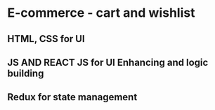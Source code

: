 # E-commerce - cart and wishlist

## HTML, CSS for UI

## JS AND REACT JS for UI Enhancing and logic building

## Redux for state management

